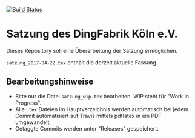 [![Build Status](https://travis-ci.org/DingFabrik/dingfabriksatzung.svg?branch=master)](https://travis-ci.org/DingFabrik/dingfabriksatzung)

# Satzung des DingFabrik Köln e.V.
Dieses Repository soll eine Überarbeitung der Satzung ermöglichen.

`satzung_2017-04-22.tex` enthält die derzeit aktuelle Fassung.

## Bearbeitungshinweise
 * Bitte nur die Datei `satzung_wip.tex` bearbeiten. WIP steht für "Work in Progress".
 * Alle `.tex` Dateien im Hauptverzeichnis werden automatisch bei jedem Commit
   automatisiert auf Travis mittels pdflatex in ein PDF umgewandelt.
 * Getaggte Commits werden unter "Releases" gespeichert.

